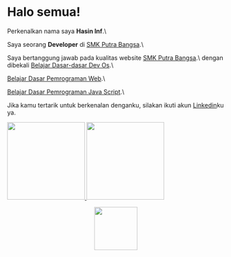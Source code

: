 # Halo semua! 

Perkenalkan nama saya **Hasin Inf**.\

Saya seorang **Developer** di [SMK Putra Bangsa](https://www.smkpbwaru.sch.id/).\

Saya bertanggung jawab pada kualitas website [SMK Putra Bangsa](https://www.smkpbwaru.sch.id/).\ dengan dibekali [Belajar Dasar-dasar Dev Os](https://www.dicoding.com/certificates/MEPJKL116X3V).\

[Belajar Dasar Pemrograman Web](https://www.dicoding.com/certificates/N9ZO4DLW6ZG5).\

[Belajar Dasar Pemrograman Java Script](https://www.dicoding.com/certificates/6RPN639MRP2M).\


Jika kamu tertarik untuk berkenalan denganku, silakan ikuti akun [Linkedin](https://www.linkedin.com/in/hasin-emhatech/)ku ya.

<p align="left">
<a href="https://github.com/hasininf">
  <img height="180em" src="https://github-readme-stats-eight-theta.vercel.app/api?username=hasininf&show_icons=true&theme=algolia&include_all_commits=true&count_private=true"/>
    <img height="180em" src="https://github-readme-stats-eight-theta.vercel.app/api/top-langs/?username=hasininf&layout=compact&langs_count=8&theme=algolia"/>
</a>
</p>

<div id="header" align="center">
  <img src="https://media.giphy.com/media/M9gbBd9nbDrOTu1Mqx/giphy.gif" width="100"/>
</div>
